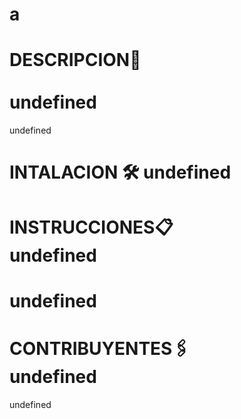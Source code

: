 # a
    
 # DESCRIPCION📌 <br><br>undefined
    
undefined<br>
    
# INTALACION 🛠️ undefined
    
# INSTRUCCIONES📋<br> undefined
    
# undefined
    
# CONTRIBUYENTES🖇️<br>undefined
    
undefined
    

